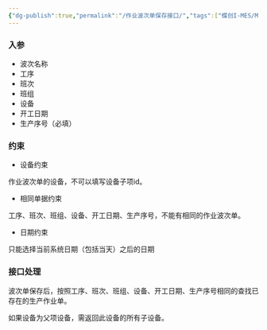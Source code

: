 ```yaml
---
{"dg-publish":true,"permalink":"/作业波次单保存接口/","tags":["蝶创I-MES/MES/江淮毅昌"]}
---
```



### 入参

- 波次名称
- 工序
- 班次
- 班组
- 设备
- 开工日期
- 生产序号（必填）

### 约束

- 设备约束

作业波次单的设备，不可以填写设备子项id。

- 相同单据约束

工序、班次、班组、设备、开工日期、生产序号，不能有相同的作业波次单。

- 日期约束

只能选择当前系统日期（包括当天）之后的日期

### 接口处理

波次单保存后，按照工序、班次、班组、设备、开工日期、生产序号相同的查找已存在的生产作业单。

如果设备为父项设备，需返回此设备的所有子设备。
